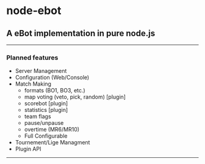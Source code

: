 # node-ebot
## A eBot implementation in pure node.js
---
### Planned features
- Server Management
- Configuration (Web/Console)
- Match Making
    - formats (BO1, BO3, etc.)
    - map voting (veto, pick, random) [plugin]
    - scorebot [plugin]
    - statistics [plugin]
    - team flags
    - pause/unpause
    - overtime (MR6/MR10)
    - Full Configurable
- Tournement/Lige Managment
- Plugin API

---
